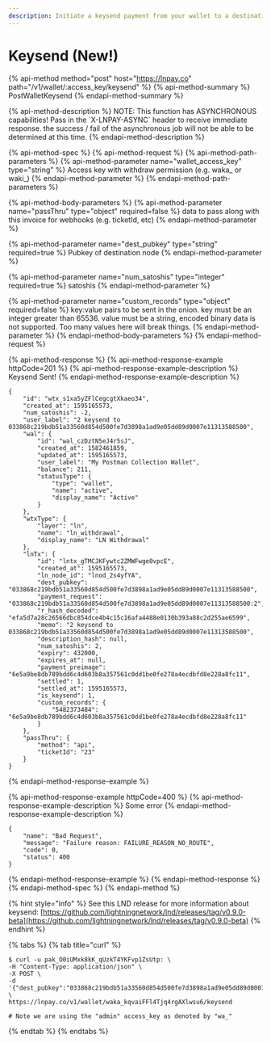 ```yaml
---
description: Initiate a keysend payment from your wallet to a destination pubkey
---
```


# Keysend \(New!\)

{% api-method method="post" host="https://lnpay.co" path="/v1/wallet/:access\_key/keysend" %}
{% api-method-summary %}
PostWalletKeysend
{% endapi-method-summary %}

{% api-method-description %}
NOTE: This function has ASYNCHRONOUS capabilities! Pass in the \`X-LNPAY-ASYNC\` header to receive immediate response. the success / fail of the asynchronous job will not be able to be determined at this time.
{% endapi-method-description %}

{% api-method-spec %}
{% api-method-request %}
{% api-method-path-parameters %}
{% api-method-parameter name="wallet\_access\_key" type="string" %}
Access key with withdraw permission \(e.g. waka\_ or waki\_\)
{% endapi-method-parameter %}
{% endapi-method-path-parameters %}

{% api-method-body-parameters %}
{% api-method-parameter name="passThru" type="object" required=false %}
data to pass along with this invoice for webhooks \(e.g. ticketId, etc\)
{% endapi-method-parameter %}

{% api-method-parameter name="dest\_pubkey" type="string" required=true %}
Pubkey of destination node
{% endapi-method-parameter %}

{% api-method-parameter name="num\_satoshis" type="integer" required=true %}
satoshis
{% endapi-method-parameter %}

{% api-method-parameter name="custom\_records" type="object" required=false %}
key:value pairs to be sent in the onion. key must be an integer greater than 65536. value must be a string, encoded binary data is not supported. Too many values here will break things.
{% endapi-method-parameter %}
{% endapi-method-body-parameters %}
{% endapi-method-request %}

{% api-method-response %}
{% api-method-response-example httpCode=201 %}
{% api-method-response-example-description %}
Keysend Sent!
{% endapi-method-response-example-description %}

```text
{
    "id": "wtx_s1xa5yZFlCegcgtXkaeo34",
    "created_at": 1595165573,
    "num_satoshis": -2,
    "user_label": "2 keysend to 033868c219bdb51a33560d854d500fe7d3898a1ad9e05dd89d0007e11313588500",
    "wal": {
        "id": "wal_czDztN5eJ4r5sJ",
        "created_at": 1582461859,
        "updated_at": 1595165573,
        "user_label": "My Postman Collection Wallet",
        "balance": 211,
        "statusType": {
            "type": "wallet",
            "name": "active",
            "display_name": "Active"
        }
    },
    "wtxType": {
        "layer": "ln",
        "name": "ln_withdrawal",
        "display_name": "LN Withdrawal"
    },
    "lnTx": {
        "id": "lntx_gTMCJKFywtc2ZMWFwge0vpcE",
        "created_at": 1595165573,
        "ln_node_id": "lnod_2s4yfYA",
        "dest_pubkey": "033868c219bdb51a33560d854d500fe7d3898a1ad9e05dd89d0007e11313588500",
        "payment_request": "033868c219bdb51a33560d854d500fe7d3898a1ad9e05dd89d0007e11313588500:2",
        "r_hash_decoded": "efa5d7a28c26566dbc854dce4b4c15c16afa4488e0130b393a88c2d255ae6599",
        "memo": "2 keysend to 033868c219bdb51a33560d854d500fe7d3898a1ad9e05dd89d0007e11313588500",
        "description_hash": null,
        "num_satoshis": 2,
        "expiry": 432000,
        "expires_at": null,
        "payment_preimage": "6e5a9be8db789bdd6c4d603b8a357561c0dd1be0fe278a4ecdbfd8e228a8fc11",
        "settled": 1,
        "settled_at": 1595165573,
        "is_keysend": 1,
        "custom_records": {
            "5482373484": "6e5a9be8db789bdd6c4d603b8a357561c0dd1be0fe278a4ecdbfd8e228a8fc11"
        }
    },
    "passThru": {
        "method": "api",
        "ticketId": "23"
    }
}
```
{% endapi-method-response-example %}

{% api-method-response-example httpCode=400 %}
{% api-method-response-example-description %}
Some error
{% endapi-method-response-example-description %}

```text
{
    "name": "Bad Request",
    "message": "Failure reason: FAILURE_REASON_NO_ROUTE",
    "code": 0,
    "status": 400
}
```
{% endapi-method-response-example %}
{% endapi-method-response %}
{% endapi-method-spec %}
{% endapi-method %}

{% hint style="info" %}
See this LND release for more information about keysend: [https://github.com/lightningnetwork/lnd/releases/tag/v0.9.0-beta](https://github.com/lightningnetwork/lnd/releases/tag/v0.9.0-beta)
{% endhint %}

{% tabs %}
{% tab title="curl" %}
```text
$ curl -u pak_O0iUMxk8kK_qUzkT4YKFvp1ZsUtp: \
-H "Content-Type: application/json" \
-X POST \
-d '{"dest_pubkey":"033868c219bdb51a33560d854d500fe7d3898a1ad9e05dd89d0007e11313588500","num_satoshis":2}' \
https://lnpay.co/v1/wallet/waka_kqvaiFFl4Tjq4rgAXlwsu6/keysend

# Note we are using the "admin" access_key as denoted by "wa_"
```
{% endtab %}
{% endtabs %}

